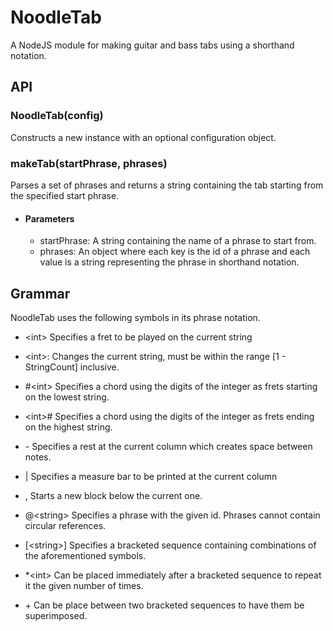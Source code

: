 # NoodleTab
A NodeJS module for making guitar and bass tabs using a shorthand notation.

## API

### NoodleTab(config)
Constructs a new instance with an optional configuration object.

### makeTab(startPhrase, phrases)
Parses a set of phrases and returns a string containing the tab starting from the specified start phrase.

- #### Parameters
    - startPhrase: A string containing the name of a phrase to start from.
    - phrases: An object where each key is the id of a phrase and each value is a string representing the phrase in shorthand notation.

## Grammar
NoodleTab uses the following symbols in its phrase notation.

* \<int> 
    Specifies a fret to be played on the current string

* \<int>:
    Changes the current string, must be within the range [1 - StringCount] inclusive.

* \#\<int>
    Specifies a chord using the digits of the integer as frets starting on the lowest string. 

* \<int>\#
    Specifies a chord using the digits of the integer as frets ending on the highest string.

* \-
    Specifies a rest at the current column which creates space between notes.

* \|
    Specifies a measure bar to be printed at the current column

* \, 
    Starts a new block below the current one.

* \@\<string>
    Specifies a phrase with the given id. Phrases cannot contain circular references.

* \[\<string>]
    Specifies a bracketed sequence containing combinations of the aforementioned symbols.

* \*\<int>
    Can be placed immediately after a bracketed sequence to repeat it the given number of times.

* \+ 
    Can be place between two bracketed sequences to have them be superimposed.


